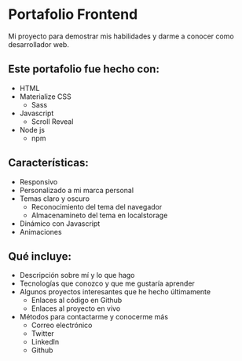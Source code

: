 # Portafolio Frontend

Mi proyecto para demostrar mis habilidades y darme a conocer como desarrollador web.

## Este portafolio fue hecho con:

- HTML
- Materialize CSS
  - Sass
- Javascript
  - Scroll Reveal
- Node js
  - npm

## Características:

- Responsivo
- Personalizado a mi marca personal
- Temas claro y oscuro
  - Reconocimiento del tema del navegador
  - Almacenamineto del tema en localstorage
- Dinámico con Javascript
- Animaciones

## Qué incluye:

- Descripción sobre mí y lo que hago
- Tecnologías que conozco y que me gustaría aprender
- Algunos proyectos interesantes que he hecho últimamente
  - Enlaces al código en Github
  - Enlaces al proyecto en vivo
- Métodos para contactarme y conocerme más
  - Correo electrónico
  - Twitter
  - LinkedIn
  - Github
